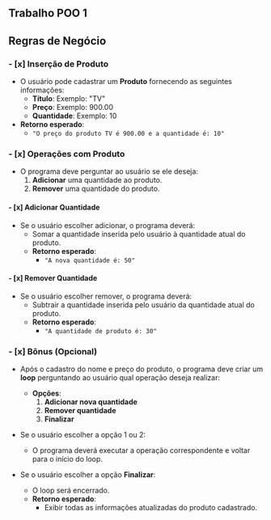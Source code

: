 ## Trabalho POO 1

## Regras de Negócio

### - [x] Inserção de Produto
- O usuário pode cadastrar um **Produto** fornecendo as seguintes informações:
  - **Título**: Exemplo: "TV"
  - **Preço**: Exemplo: 900.00
  - **Quantidade**: Exemplo: 10
- **Retorno esperado**:
  - `"O preço do produto TV é 900.00 e a quantidade é: 10"`

### - [x] Operações com Produto
- O programa deve perguntar ao usuário se ele deseja:
  1. **Adicionar** uma quantidade ao produto.
  2. **Remover** uma quantidade do produto.

#### - [x] Adicionar Quantidade
- Se o usuário escolher adicionar, o programa deverá:
  - Somar a quantidade inserida pelo usuário à quantidade atual do produto.
  - **Retorno esperado**:
    - `"A nova quantidade é: 50"`

#### - [x] Remover Quantidade
- Se o usuário escolher remover, o programa deverá:
  - Subtrair a quantidade inserida pelo usuário da quantidade atual do produto.
  - **Retorno esperado**:
    - `"A quantidade de produto é: 30"`

### - [x] Bônus (Opcional)
- Após o cadastro do nome e preço do produto, o programa deve criar um **loop** perguntando ao usuário qual operação deseja realizar:
  - **Opções**:
    1. **Adicionar nova quantidade**
    2. **Remover quantidade**
    3. **Finalizar**
  
- Se o usuário escolher a opção 1 ou 2:
  - O programa deverá executar a operação correspondente e voltar para o início do loop.

- Se o usuário escolher a opção **Finalizar**:
  - O loop será encerrado.
  - **Retorno esperado**:
    - Exibir todas as informações atualizadas do produto cadastrado.